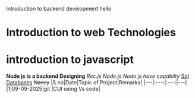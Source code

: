 Introduction to backend development hello
# Introduction to web Technologies 
# introduction to javascript
 **Node js is a backend Designing**
 *Rec.js*
 _Node.js_
 _Node js have capabilty_
 <ins>Sql Databases</ins>
 ~~Nancy~~
   |S.no|Date|Topic of Project|Remarks|
   |---|:---:|:---:|---|
   |1|09-09-2025|git |CUI using Vs code|
